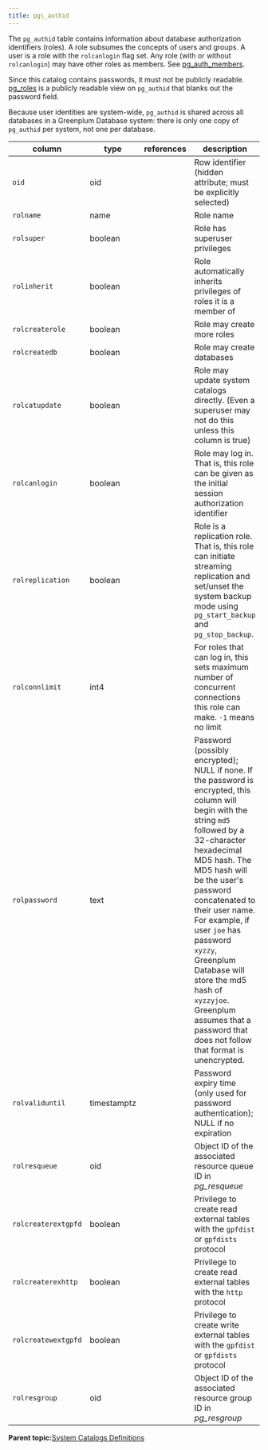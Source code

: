 ```yaml
---
title: pg\_authid 
---
```


The `pg_authid` table contains information about database authorization identifiers \(roles\). A role subsumes the concepts of users and groups. A user is a role with the `rolcanlogin` flag set. Any role \(with or without `rolcanlogin`\) may have other roles as members. See [pg\_auth\_members](pg_auth_members.html).

Since this catalog contains passwords, it must not be publicly readable. [pg\_roles](pg_roles.html) is a publicly readable view on `pg_authid` that blanks out the password field.

Because user identities are system-wide, `pg_authid` is shared across all databases in a Greenplum Database system: there is only one copy of `pg_authid` per system, not one per database.

|column|type|references|description|
|------|----|----------|-----------|
|`oid`|oid| |Row identifier \(hidden attribute; must be explicitly selected\)|
|`rolname`|name| |Role name|
|`rolsuper`|boolean| |Role has superuser privileges|
|`rolinherit`|boolean| |Role automatically inherits privileges of roles it is a member of|
|`rolcreaterole`|boolean| |Role may create more roles|
|`rolcreatedb`|boolean| |Role may create databases|
|`rolcatupdate`|boolean| |Role may update system catalogs directly. \(Even a superuser may not do this unless this column is true\)|
|`rolcanlogin`|boolean| |Role may log in. That is, this role can be given as the initial session authorization identifier|
|`rolreplication`|boolean| |Role is a replication role. That is, this role can initiate streaming replication and set/unset the system backup mode using `pg_start_backup` and `pg_stop_backup`.|
|`rolconnlimit`|int4| |For roles that can log in, this sets maximum number of concurrent connections this role can make. `-1` means no limit|
|`rolpassword`|text| |Password \(possibly encrypted\); NULL if none. If the password is encrypted, this column will begin with the string `md5` followed by a 32-character hexadecimal MD5 hash. The MD5 hash will be the user's password concatenated to their user name. For example, if user `joe` has password `xyzzy`, Greenplum Database will store the md5 hash of `xyzzyjoe`. Greenplum assumes that a password that does not follow that format is unencrypted.|
|`rolvaliduntil`|timestamptz| |Password expiry time \(only used for password authentication\); NULL if no expiration|
|`rolresqueue`|oid| |Object ID of the associated resource queue ID in *pg\_resqueue*|
|`rolcreaterextgpfd`|boolean| |Privilege to create read external tables with the `gpfdist` or `gpfdists` protocol|
|`rolcreaterexhttp`|boolean| |Privilege to create read external tables with the `http` protocol|
|`rolcreatewextgpfd`|boolean| |Privilege to create write external tables with the `gpfdist` or `gpfdists` protocol|
|`rolresgroup`|oid| |Object ID of the associated resource group ID in *pg\_resgroup*|

**Parent topic:**[System Catalogs Definitions](../system_catalogs/catalog_ref-html.html)

